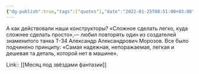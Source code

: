 ```yaml
---
{"dg-publish":true,"tags":["quotes"],"date":"2022-01-25T08:51:00+03:00","title":"Самая надёжная деталь - которой нет","modified_at":"2022-06-03T09:31:02+03:00","permalink":"/quotes/202201250851/","dgHomeLink":false,"dgPassFrontmatter":true}
---
```



А как действовали наши конструкторы? «Сложное сделать легко, куда сложнее сделать просто»,— любил повторять один из создателей знаменитого танка Т-34 Александр Александрович Морозов. Все было подчинено принципу: «Самая надежная, непоражаемая, легкая и дешевая та деталь, которой нет в машине».

Link:: [[Месяц под звёздами фантазии]]
